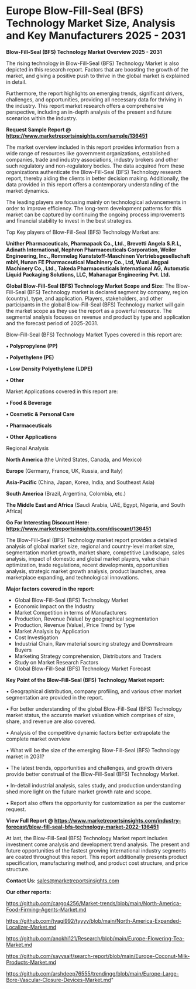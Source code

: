 # Europe Blow-Fill-Seal (BFS) Technology Market Size, Analysis and Key Manufacturers 2025 - 2031

<Strong> Blow-Fill-Seal (BFS) Technology Market Overview 2025 - 2031</strong>

The rising technology in Blow-Fill-Seal (BFS) Technology Market is also depicted in this research report. Factors that are boosting the growth of the market, and giving a positive push to thrive in the global market is explained in detail.

Furthermore, the report highlights on emerging trends, significant drivers, challenges, and opportunities, providing all necessary data for thriving in the industry. This report market research offers a comprehensive perspective, including an in-depth analysis of the present and future scenarios within the industry.

<strong>Request Sample Report @ <a href=https://www.marketreportsinsights.com/sample/136451>https://www.marketreportsinsights.com/sample/136451</a></strong>

The market overview included in this report provides information from a wide range of resources like government organizations, established companies, trade and industry associations, industry brokers and other such regulatory and non-regulatory bodies. The data acquired from these organizations authenticate the Blow-Fill-Seal (BFS) Technology research report, thereby aiding the clients in better decision making. Additionally, the data provided in this report offers a contemporary understanding of the market dynamics.

The leading players are focusing mainly on technological advancements in order to improve efficiency. The long-term development patterns for this market can be captured by continuing the ongoing process improvements and financial stability to invest in the best strategies.

Top Key players of Blow-Fill-Seal (BFS) Technology Market are:

<strong>Unither Pharmaceuticals, Pharmapack Co., Ltd., Brevetti Angela S.R.L, Adinath International, Nephron Pharmaceuticals Corporation, Weiler Engineering, Inc., Rommelag Kunststoff-Maschinen Vertriebsgesellschaft mbH, Hunan FE Pharmaceutical Machinery Co., Ltd, Wuxi Jingpai Machinery Co., Ltd., Takeda Pharmaceuticals International AG, Automatic Liquid Packaging Solutions, LLC, Mahanagar Engineering Pvt. Ltd.</strong>

<strong><b>Global Blow-Fill-Seal (BFS) Technology Market Scope and Size:</b></strong>
The Blow-Fill-Seal (BFS) Technology market is declared segment by company, region (country), type, and application. Players, stakeholders, and other participants in the global Blow-Fill-Seal (BFS) Technology market will gain the market scope as they use the report as a powerful resource. The segmental analysis focuses on revenue and product by type and application and the forecast period of 2025-2031.

Blow-Fill-Seal (BFS) Technology Market Types covered in this report are:

<strong>• Polypropylene (PP)

• Polyethylene (PE)

• Low Density Polyethylene (LDPE)

• Other</strong>

Market Applications covered in this report are:

<strong>• Food & Beverage

• Cosmetic & Personal Care

• Pharmaceuticals

• Other Applications</strong> 

Regional Analysis

<strong>North America</strong> (the United States, Canada, and Mexico)

<strong>Europe</strong> (Germany, France, UK, Russia, and Italy)

<strong>Asia-Pacific</strong> (China, Japan, Korea, India, and Southeast Asia)

<strong>South America</strong> (Brazil, Argentina, Colombia, etc.)

<strong>The Middle East and Africa</strong> (Saudi Arabia, UAE, Egypt, Nigeria, and South Africa)

<strong>Go For Interesting Discount Here: <a href=https://www.marketreportsinsights.com/discount/136451>https://www.marketreportsinsights.com/discount/136451</a></strong>

The Blow-Fill-Seal (BFS) Technology market report provides a detailed analysis of global market size, regional and country-level market size, segmentation market growth, market share, competitive Landscape, sales analysis, impact of domestic and global market players, value chain optimization, trade regulations, recent developments, opportunities analysis, strategic market growth analysis, product launches, area marketplace expanding, and technological innovations.

<strong><b>Major factors covered in the report:</b></strong>
<ul>
  <li>Global Blow-Fill-Seal (BFS) Technology Market </li>
  <li>Economic Impact on the Industry</li>
  <li>Market Competition in terms of Manufacturers</li>
  <li>Production, Revenue (Value) by geographical segmentation</li>
  <li>Production, Revenue (Value), Price Trend by Type</li>
  <li>Market Analysis by Application</li>
  <li>Cost Investigation</li>
  <li>Industrial Chain, Raw material sourcing strategy and Downstream Buyers</li>
  <li>Marketing Strategy comprehension, Distributors and Traders</li>
  <li>Study on Market Research Factors</li>
  <li>Global Blow-Fill-Seal (BFS) Technology Market Forecast</li>
</ul>

<strong><b>Key Point of the Blow-Fill-Seal (BFS) Technology Market report:</b></strong>

• Geographical distribution, company profiling, and various other market segmentation are provided in the report.

• For better understanding of the global Blow-Fill-Seal (BFS) Technology market status, the accurate market valuation which comprises of size, share, and revenue are also covered.

• Analysis of the competitive dynamic factors better extrapolate the complete market overview

• What will be the size of the emerging Blow-Fill-Seal (BFS) Technology market in 2031?

• The latest trends, opportunities and challenges, and growth drivers provide better construal of the Blow-Fill-Seal (BFS) Technology Market.

• In-detail industrial analysis, sales study, and production understanding shed more light on the future market growth rate and scope.

• Report also offers the opportunity for customization as per the customer request.

<strong><b>View Full Report @ <a href=https://www.marketreportsinsights.com/industry-forecast/blow-fill-seal-bfs-technology-market-2022-136451>https://www.marketreportsinsights.com/industry-forecast/blow-fill-seal-bfs-technology-market-2022-136451</a></b></strong>


At last, the Blow-Fill-Seal (BFS) Technology Market report includes investment come analysis and development trend analysis. The present and future opportunities of the fastest growing international industry segments are coated throughout this report. This report additionally presents product specification, manufacturing method, and product cost structure, and price structure.

<strong>Contact Us:</strong>
sales@marketreportsinsights.com

<strong>Our other reports:</strong>

<a href=https://github.com/cargo4256/Market-trends/blob/main/North-America-Food-Firming-Agents-Market.md>https://github.com/cargo4256/Market-trends/blob/main/North-America-Food-Firming-Agents-Market.md</a>

<a href=https://github.com/tyagi992/tyyyy/blob/main/North-America-Expanded-Localizer-Market.md>https://github.com/tyagi992/tyyyy/blob/main/North-America-Expanded-Localizer-Market.md</a>

<a href=https://github.com/anokhi121/Research/blob/main/Europe-Flowering-Tea-Market.md>https://github.com/anokhi121/Research/blob/main/Europe-Flowering-Tea-Market.md</a>

<a href=https://github.com/sayysaif/search-report/blob/main/Europe-Coconut-Milk-Products-Market.md>https://github.com/sayysaif/search-report/blob/main/Europe-Coconut-Milk-Products-Market.md</a>

<a href=https://github.com/arshdeep76555/trendingg/blob/main/Europe-Large-Bore-Vascular-Closure-Devices-Market.md>https://github.com/arshdeep76555/trendingg/blob/main/Europe-Large-Bore-Vascular-Closure-Devices-Market.md</a>"
